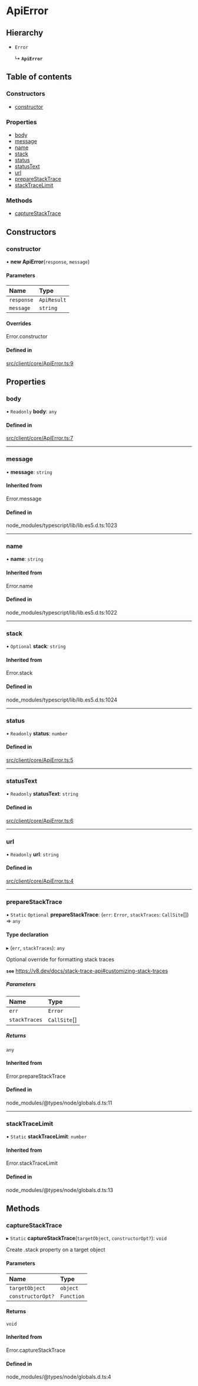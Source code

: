# ApiError

## Hierarchy

- `Error`

  ↳ **`ApiError`**

## Table of contents

### Constructors

- [constructor](ApiError.md#constructor)

### Properties

- [body](ApiError.md#body)
- [message](ApiError.md#message)
- [name](ApiError.md#name)
- [stack](ApiError.md#stack)
- [status](ApiError.md#status)
- [statusText](ApiError.md#statustext)
- [url](ApiError.md#url)
- [prepareStackTrace](ApiError.md#preparestacktrace)
- [stackTraceLimit](ApiError.md#stacktracelimit)

### Methods

- [captureStackTrace](ApiError.md#capturestacktrace)

## Constructors

### constructor

• **new ApiError**(`response`, `message`)

#### Parameters

| Name       | Type        |
| :--------- | :---------- |
| `response` | `ApiResult` |
| `message`  | `string`    |

#### Overrides

Error.constructor

#### Defined in

[src/client/core/ApiError.ts:9](https://github.com/SocketDotTech/socket-v2-sdk/blob/72e8f92/src/client/core/ApiError.ts#L9)

## Properties

### body

• `Readonly` **body**: `any`

#### Defined in

[src/client/core/ApiError.ts:7](https://github.com/SocketDotTech/socket-v2-sdk/blob/72e8f92/src/client/core/ApiError.ts#L7)

---

### message

• **message**: `string`

#### Inherited from

Error.message

#### Defined in

node_modules/typescript/lib/lib.es5.d.ts:1023

---

### name

• **name**: `string`

#### Inherited from

Error.name

#### Defined in

node_modules/typescript/lib/lib.es5.d.ts:1022

---

### stack

• `Optional` **stack**: `string`

#### Inherited from

Error.stack

#### Defined in

node_modules/typescript/lib/lib.es5.d.ts:1024

---

### status

• `Readonly` **status**: `number`

#### Defined in

[src/client/core/ApiError.ts:5](https://github.com/SocketDotTech/socket-v2-sdk/blob/72e8f92/src/client/core/ApiError.ts#L5)

---

### statusText

• `Readonly` **statusText**: `string`

#### Defined in

[src/client/core/ApiError.ts:6](https://github.com/SocketDotTech/socket-v2-sdk/blob/72e8f92/src/client/core/ApiError.ts#L6)

---

### url

• `Readonly` **url**: `string`

#### Defined in

[src/client/core/ApiError.ts:4](https://github.com/SocketDotTech/socket-v2-sdk/blob/72e8f92/src/client/core/ApiError.ts#L4)

---

### prepareStackTrace

▪ `Static` `Optional` **prepareStackTrace**: (`err`: `Error`, `stackTraces`: `CallSite`[]) => `any`

#### Type declaration

▸ (`err`, `stackTraces`): `any`

Optional override for formatting stack traces

**`see`** https://v8.dev/docs/stack-trace-api#customizing-stack-traces

##### Parameters

| Name          | Type         |
| :------------ | :----------- |
| `err`         | `Error`      |
| `stackTraces` | `CallSite`[] |

##### Returns

`any`

#### Inherited from

Error.prepareStackTrace

#### Defined in

node_modules/@types/node/globals.d.ts:11

---

### stackTraceLimit

▪ `Static` **stackTraceLimit**: `number`

#### Inherited from

Error.stackTraceLimit

#### Defined in

node_modules/@types/node/globals.d.ts:13

## Methods

### captureStackTrace

▸ `Static` **captureStackTrace**(`targetObject`, `constructorOpt?`): `void`

Create .stack property on a target object

#### Parameters

| Name              | Type       |
| :---------------- | :--------- |
| `targetObject`    | `object`   |
| `constructorOpt?` | `Function` |

#### Returns

`void`

#### Inherited from

Error.captureStackTrace

#### Defined in

node_modules/@types/node/globals.d.ts:4
